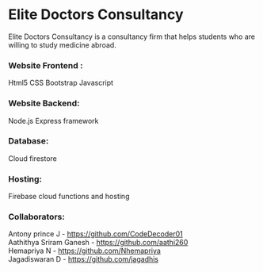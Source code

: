 # Elite Doctors Consultancy

Elite Doctors Consultancy is a consultancy firm that helps students who are willing to study medicine abroad.

### Website Frontend :
Html5
CSS
Bootstrap
Javascript

### Website Backend:
Node.js
Express framework

### Database:
Cloud firestore

### Hosting:
Firebase cloud functions and hosting

### Collaborators:
Antony prince J              - https://github.com/CodeDecoder01 <br>
Aathithya Sriram Ganesh      - https://github.com/aathi260     <br>
Hemapriya N                  - https://github.com/Nhemapriya    <br>
Jagadiswaran D               - https://github.com/jagadhis      <br>

